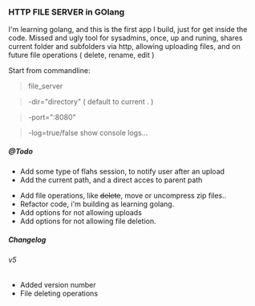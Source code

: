 ### HTTP FILE SERVER in GOlang


I'm learning golang, and this is the first app I build, just for 
get inside the code. Missed and ugly tool for sysadmins, once, up and runing, 
shares current folder and subfolders via http, allowing uploading files, and 
on future file operations ( delete, rename, edit )

Start from commandline:

> file_server 

>  -dir="directory" ( default to current . )

>  -port=":8080"

>  -log=true/false show console logs...



##### @Todo

+ Add some type of flahs session, to notify user after an upload
+ Add the current path, and a direct acces to parent path
- Add file operations, like ~~delete~~, move or uncompress zip files..
- Refactor code, i'm building as learning golang.
- Add options for not allowing uploads
- Add options for not allowing file deletion.


##### Changelog

###### v5
+ Added version number
+ File deleting operations


